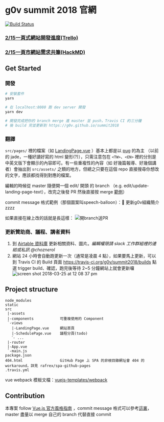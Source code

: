 # g0v summit 2018 官網

[![Build Status](https://travis-ci.org/g0v/summit2018.svg?branch=master)](https://travis-ci.org/g0v/summit2018)

### [2/15一頁式網站開發進度(Trello)](https://trello.com/c/PUH4VaGS/19-%E4%B8%80%E9%A0%81%E5%BC%8F%E7%B6%B2%E7%AB%99%E9%96%8B%E7%99%BC)
### [2/15一頁市網站需求共筆(HackMD)](https://hackmd.io/KwNgpgLAJlBGAMBaSxaIgThAJkQQwA4BGYREA7BWIsYWsIA=?both#)


## Get Started

### 開發
``` bash
# 安裝套件
yarn

# 在 localhost:8080 跑 dev server 開發
yarn dev

# 開發完成把你的 branch merge 進 master 並 push，Travis CI 約三分鐘
# 後 build 完並更新到 https://g0v.github.io/summit2018
```

### 翻譯

`src/pages/` 裡的檔案（如 [LandingPage.vue](https://github.com/g0v/summit2018/blob/master/src/views/LandingPage.vue) ）基本上都是以 [pug](https://pugjs.org/zh-cn/language/attributes.html) 的為主 （以前的 jade，一種好讀好寫的 html 變形(?)），只需注意包在 `<TW>`、`<EN>` 裡的分別是中英文版下會顯示的內容即可。有一些重複性的內容（如 好幾篇報導、好幾個講者）會抽出到 `src/assets/` 之類的地方，但總之只要在這個 repo 直接搜尋你想改的文字，應該都找得到對應的檔案。

編輯的時候從 master 隨便開一個 edit/ 開頭 的 branch （e.g. edit/update-landing-page-text），改完之後發 PR 然後直接按 merge [範例](https://github.com/g0v/summit2018/pull/4)）

commit message 格式範例（那個圖案叫speech-balloon）：💬 更新g0v組織簡介zzzz

如果直接在線上改的話就是長這樣：
![開branch送PR](https://i.imgur.com/YigEsyQ.png)

### 更新贊助商、議程、講者資料
1. 到 [Airtable 資料庫](https://airtable.com/invite/l?inviteId=invgmSI7Kq7mpXF1B&inviteToken=e0e3636599e4e385248fc8b714a89c7ec662a4d8cdb73b0143a311cd37f74b93) 更新相關資料、圖片。*編輯權限請 slack 工作群組裡的連結或私訊 @choznerol*
2. 網站 24 小時會自動跑更新一次（通常是凌晨 4 點），如果要馬上更新，可以到 Travis CI 的 Build 頁面 https://travis-ci.org/g0v/summit2018/builds 點選 trigger build、確認，跑完後等待 2~5 分鐘網站上就會更新囉
![screen shot 2018-03-25 at 12 08 37 pm](https://user-images.githubusercontent.com/12410942/37871683-6de7a312-3026-11e8-92e4-9a313a53a7f8.png)


## Project structure
```
node_modules
static
src
 |-assets
 |-components            可重複使用的 Component
 `-views
   |-LandingPage.vue     網站首頁
   |-SchedulePage.vue    議程分頁(todo)
   ˋ- ...
 |-router
 |-App.vue
 `-main.js
package.json
404.html                 GitHub Page 上 SPA 的非根目錄網址會 404 的 workaround，詳見 rafrex/spa-github-pages
.travis.yml
```
vue webpack 模板文檔：[vuejs-templates/webpack](https://vuejs-templates.github.io/webpack/)

## Contribution
本專案 follow [Vue.js 官方風格指南](https://cn.vuejs.org/v2/style-guide/) ，commit message 格式可以參考[這裏](https://gitmoji.carloscuesta.me/)，master 盡量以 merge 自己的 branch 代替直接 commit
